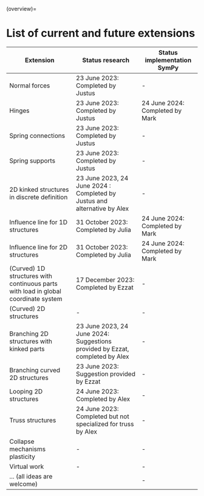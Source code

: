 (overview)=
# List of current and future extensions


|    Extension                                    | Status research              | Status implementation SymPy |
|-------------------------------------------------|---------------------------------|-----------------------------|
|     Normal forces                               | 23 June 2023: Completed by Justus                   | -                          |
|     Hinges                                      | 23 June 2023: Completed by Justus                  | 24 June 2024: Completed by Mark            |
|     Spring connections                          | 23 June 2023: Completed by Justus                  | -                           |
|     Spring supports                             | 23 June 2023: Completed by Justus                  | -                           |
|     2D kinked structures in discrete definition | 23 June 2023, 24 June 2024 : Completed by Justus and alternative by Alex                |   -                          |
|     Influence line for 1D structures            | 31 October 2023: Completed by Julia                  | 24 June 2024: Completed by Mark |
|     Influence line for 2D structures            | 31 October 2023: Completed by Julia                   | 24 June 2024: Completed by Mark |
|     (Curved) 1D structures with continuous parts with load in global coordinate system          |  17 December 2023: Completed by Ezzat |  -                          |  
|     (Curved) 2D structures    |   -             |  -                          |
|     Branching 2D structures with kinked parts   | 23 June 2023, 24 June 2024: Suggestions provided by Ezzat, completed by Alex |  -                          |
|     Branching curved 2D structures              | 23 June 2023: Suggestion provided by Ezzat |   -                         |
|     Looping 2D structures                       | 24 June 2023: Completed by Alex             |  -                          |
|     Truss structures                            | 24 June 2023: Completed but not specialized for truss by Alex             |   -                         |
|     Collapse mechanisms plasticity              |  -             |   -                         |
|     Virtual work                                |  -              |   -                         |
|     ... (all ideas are welcome)                 |                               |   -                         |